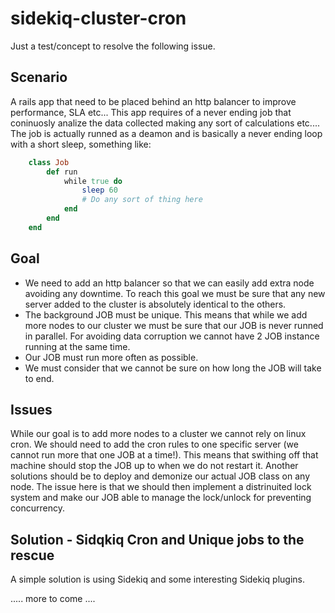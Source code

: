 sidekiq-cluster-cron
====================

Just a test/concept to resolve the following issue.

## Scenario

A rails app that need to be placed behind an http balancer to improve performance, SLA etc... This app requires of a never ending job that coninuosly analize the data collected making any sort of calculations etc....
The job is actually runned as a deamon and is basically a never ending loop with a short sleep, something like:

```ruby
	class Job
		def run 
			while true do 
				sleep 60
				# Do any sort of thing here
		    end		
		end
	end
```

## Goal

* We need to add an http balancer so that we can easily add extra node avoiding any downtime. To reach this goal we must be sure
that any new server added to the cluster is absolutely identical to the others.
* The background JOB must be unique. This means that while we add more nodes to our cluster we must be sure that our JOB is never runned in parallel. For avoiding data corruption we cannot have 2 JOB instance running at the same time.
* Our JOB must run more often as possible.
* We must consider that we cannot be sure on how long the JOB will take to end.

## Issues

While our goal is to add more nodes to a cluster we cannot rely on linux cron. We should need to add the cron rules to one specific server (we cannot run more that one JOB at a time!). This means that swithing off that machine should stop the JOB up to when we do not restart it.
Another solutions should be to deploy and demonize our actual JOB class on any node. The issue here is that we should then implement a distrinuited lock system and make our JOB able to manage the lock/unlock for preventing concurrency.

## Solution - Sidqkiq Cron and Unique jobs to the rescue

A simple solution is using Sidekiq and some interesting Sidekiq plugins.

..... more to come ....



  


